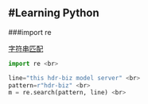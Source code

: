 #Learning Python
----------------


###import re <br>

[字符串匹配](https://blog.csdn.net/qq_34500270/article/details/82899057) <br>
```python
import re <br>

line="this hdr-biz model server" <br>
pattern=r"hdr-biz" <br>
m = re.search(pattern, line) <br>
```
